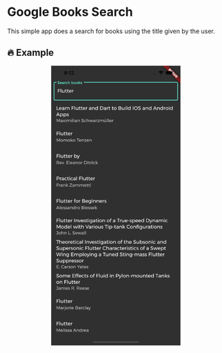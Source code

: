 # Google Books Search

This simple app does a search for books using the title given by the user.

## 🔥 Example

<p align="center">
  <img src="https://github.com/georgiani/GoogleBooksSearch/blob/master/book_search/screens/Simulator_Screen_Shot_-_iPhone_11_Pro_Max_-_2020-07-11_at_21.12.05.png" width = 300>
</p>
